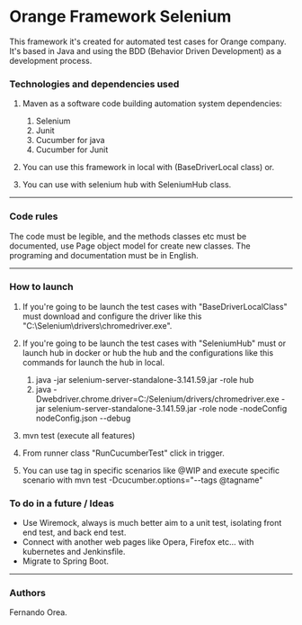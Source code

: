 
# Orange Framework Selenium

This framework it's created for automated test cases for Orange company.
It's based in Java and using the BDD (Behavior Driven Development) as a development process.

### Technologies and dependencies used

1. Maven as a software code building automation system dependencies:

    1. Selenium
    2. Junit
    3. Cucumber for java
    4. Cucumber for Junit

2. You can use this framework in local with (BaseDriverLocal class) or. 
3. You can use with selenium hub with SeleniumHub class.

---

### Code rules

The code must be legible, and the methods classes etc must be documented, use Page object model for create new classes.
The programing and documentation must be in English.
        
---

### How to launch

   1. If you're going to be launch the test cases with "BaseDriverLocalClass" must download and configure the driver like this "C:\Selenium\drivers\chromedriver.exe".
   2. If you're going to be launch the test cases with "SeleniumHub" must or launch hub in docker or hub the hub and the configurations like this commands for launch the hub in local.
      1. java -jar selenium-server-standalone-3.141.59.jar -role hub
      2. java -Dwebdriver.chrome.driver=C:/Selenium/drivers/chromedriver.exe -jar selenium-server-standalone-3.141.59.jar -role node -nodeConfig nodeConfig.json --debug

   3. mvn test (execute all features)
   4. From runner class "RunCucumberTest" click in trigger.
   5. You can use tag in specific scenarios like @WIP and execute specific scenario with  mvn test -Dcucumber.options="--tags @tagname" 

### To do in a future / Ideas

* Use Wiremock, always is much better aim to a unit test, isolating front end test, and back end test.
* Connect with another web pages like Opera, Firefox etc... with kubernetes and Jenkinsfile.
* Migrate to Spring Boot.

---

### Authors

Fernando Orea.